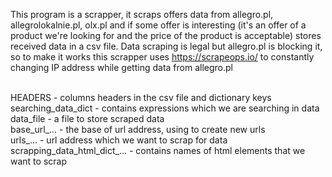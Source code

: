 This program is a scrapper, it scraps offers data from allegro.pl, allegrolokalnie.pl, olx.pl and if some offer is interesting 
(it's an offer of a product we're looking for and the price of the product is acceptable) stores received data in a csv file.
Data scraping is legal but allegro.pl is blocking it, so to make it works this scrapper uses https://scrapeops.io/
to constantly changing IP address while getting data from allegro.pl

<br />HEADERS - columns headers in the csv file and dictionary keys
<br />searching_data_dict - contains expressions which we are searching in data
<br />data_file - a file to store scraped data
<br />base_url_... - the base of url address, using to create new urls
<br />urls_... - url address which we want to scrap for data
<br />scrapping_data_html_dict_... - contains names of html elements that we want to scrap
